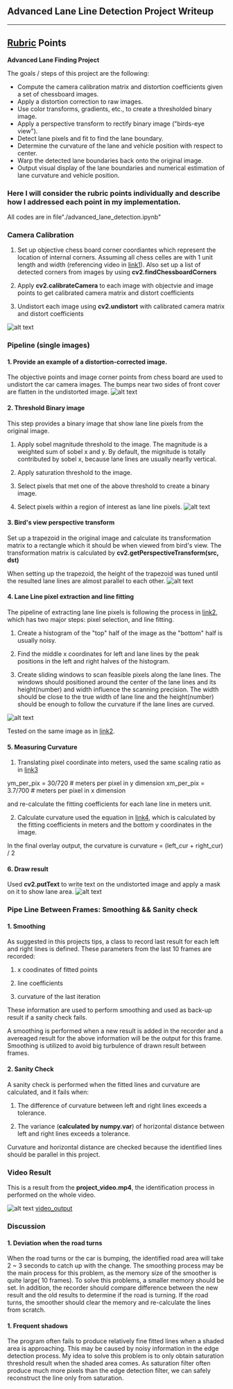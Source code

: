 ## Advanced Lane Line Detection Project Writeup
---

## [Rubric](https://review.udacity.com/#!/rubrics/571/view) Points

**Advanced Lane Finding Project**

The goals / steps of this project are the following:

* Compute the camera calibration matrix and distortion coefficients given a set of chessboard images.
* Apply a distortion correction to raw images.
* Use color transforms, gradients, etc., to create a thresholded binary image.
* Apply a perspective transform to rectify binary image ("birds-eye view").
* Detect lane pixels and fit to find the lane boundary.
* Determine the curvature of the lane and vehicle position with respect to center.
* Warp the detected lane boundaries back onto the original image.
* Output visual display of the lane boundaries and numerical estimation of lane curvature and vehicle position.

[//]: # "image reference"
[chess_undist]: ./output_images/chess_board_undist.png "chess_undist"
[car_undist]: ./output_images/car_undistort_figure.png "car_undist"
[thresh_result]: output_images/thresh_result.png "thresh_test"
[perspective_trans_result]: ./output_images/per_trans_result.png "perspective_transformation"
[fitting_result]: ./output_images/fitting_result.png "fitting result"
[single_result]: ./output_images/drawn_result.png "drawn result"

[video_output]: ./output_images/whole_output_video.mp4 "output_video"

[link1]: https://classroom.udacity.com/nanodegrees/nd013/parts/168c60f1-cc92-450a-a91b-e427c326e6a7/modules/5d1efbaa-27d0-4ad5-a67a-48729ccebd9c/lessons/78afdfc4-f0fa-4505-b890-5d8e6319e15c/concepts/a30f45cb-c1c0-482c-8e78-a26604841ec0 "calibration link"

[link2]: https://classroom.udacity.com/nanodegrees/nd013/parts/168c60f1-cc92-450a-a91b-e427c326e6a7/modules/5d1efbaa-27d0-4ad5-a67a-48729ccebd9c/lessons/626f183c-593e-41d7-a828-eda3c6122573/concepts/4dd9f2c2-1722-412f-9a02-eec3de0c2207 "line fitting link"

[link3]: https://classroom.udacity.com/nanodegrees/nd013/parts/168c60f1-cc92-450a-a91b-e427c326e6a7/modules/5d1efbaa-27d0-4ad5-a67a-48729ccebd9c/lessons/626f183c-593e-41d7-a828-eda3c6122573/concepts/1a352727-390e-469d-87ea-c91cd78869d6 "Curvature ratio"

[link4]: https://classroom.udacity.com/nanodegrees/nd013/parts/168c60f1-cc92-450a-a91b-e427c326e6a7/modules/5d1efbaa-27d0-4ad5-a67a-48729ccebd9c/lessons/626f183c-593e-41d7-a828-eda3c6122573/concepts/2f928913-21f6-4611-9055-01744acc344f "Curvature equation"
### Here I will consider the rubric points individually and describe how I addressed each point in my implementation.  

All codes are in file"./advanced_lane_detection.ipynb" 

### Camera Calibration

1. Set up objective chess board corner coordiantes which represent the location of internal corners. Assuming all chess celles are with 1 unit length and width (referencing video in [link1]). Also set up a list of detected corners from images by using **cv2.findChessboardCorners**

2. Apply **cv2.calibrateCamera** to each image with objectvie and image points to get calibrated camera matrix and distort coefficients

3. Undistort each image using **cv2.undistort** with calibrated camera matrix and distort coefficients

![alt text][chess_undist]

### Pipeline (single images)
#### 1. Provide an example of a distortion-corrected image.
The objective points and image corner points from chess board are used to undistort the car camera images.
The bumps near two sides of front cover are flatten in the undistorted image.
![alt text][car_undist]


#### 2. Threshold Binary image
This step provides a binary image that show lane line pixels from the original image. 

1. Apply sobel magnitude threshold to the image. The magnitude is a weighted sum of sobel x and y. By default, the mignitude is totally contributed by sobel x, because lane lines are usually nearlly vertical.

2. Apply saturation threshold to the image.

3. Select pixels that met one of the above threshold to create a binary image.

4. Select pixels within a region of interest as lane line pixels.
![alt text][thresh_result]

#### 3. Bird's view perspective transform
Set up a trapezoid in the original image and calculate its transformation matrix to a rectangle which it should be when viewed from bird's view. The transformation matrix is calculated by **cv2.getPerspectiveTransform(src, dst)**

When setting up the trapezoid, the height of the trapezoid was tuned until the resulted lane lines are almost parallel to each other.
![alt text][perspective_trans_result]

#### 4. Lane Line pixel extraction and line fitting

The pipeline of extracting lane line pixels is following the process in [link2], which has two major steps: pixel selection, and line fitting.

1. Create a histogram of the "top" half of the image as the "bottom" half is usually noisy.

2. Find the middle x coordinates for left and lane lines by the peak positions in the left and right halves of the histogram.

3. Create sliding windows to scan feasible pixels along the lane lines. The windows should positioned around the center of the lane lines and its height(number) and width influence the scanning precision. The width should be close to the true width of lane line and the height(number) should be enough to follow the curvature if the lane lines are curved.

![alt text][fitting_result]

Tested on the same image as in [link2].

#### 5. Measuring Curvature

1. Translating pixel coordinate into meters, used the same scaling ratio as in  [link3]

ym_per_pix = 30/720 # meters per pixel in y dimension
xm_per_pix = 3.7/700 # meters per pixel in x dimension

and re-calculate the fitting coefficients for each lane line in meters unit.

2. Calculate curvature used the equation in [link4], which is calculated by the fitting coefficients in meters and the bottom y coordinates in the image.

In the final overlay output, the curvature is curvature = (left_cur + right_cur) / 2


#### 6. Draw result

Used **cv2.putText** to write text on the undistorted image and apply a mask on it to show lane area.
![alt text][single_result]

### Pipe Line Between Frames: Smoothing && Sanity check

#### 1. Smoothing
As suggested in this projects tips, a class to record last result for each left and right lines is defined.
These parameters from the last 10 frames are recorded:

1. x coodinates of fitted points

2. line coefficients

3. curvature of the last iteration

These information are used to perform smoothing and used as back-up result if a sanity check fails.

A smoothing is performed when a new result is added in the recorder and a avereaged result for the above information will be the output for this frame. Smoothing is utilized to avoid big turbulence of drawn result between frames.

#### 2. Sanity Check

A sanity check is performed when the fitted lines and curvature are calculated, and it fails when:

1. The difference of curvature between left and right lines exceeds a tolerance.

2. The variance (**calculated by numpy.var**) of horizontal distance between left and right lines exceeds a tolerance.

Curvature and horizontal distance are checked because the identified lines should be parallel in this project.

### Video Result

This is a result from the **project_video.mp4**, the identification process in performed on the whole video.

![alt text][fitting_result] [video_output]


### Discussion

#### 1. Deviation when the road turns

When the road turns or the car is bumping, the identified road area will take 2 ~ 3 seconds to catch up with the change. The smoothing process may be the main process for this problem, as the memory size of the smoother is quite large( 10 frames). To solve this problems, a smaller memory should be set. In addition, the recorder should compare difference between the new result and the old results to determine if the road is turning. If the road turns, the smoother should clear the memory and re-calculate the lines from scratch.

#### 1. Frequent shadows

The program often fails to produce relatively fine fitted lines when a shaded area is approaching. This may be caused by noisy information in the edge detection process. My idea to solve this problem is to only obtain saturation threshold result when the shaded area comes. As saturation filter often produce much more pixels than the edge detection filter, we can safely reconstruct the line only from saturation. 